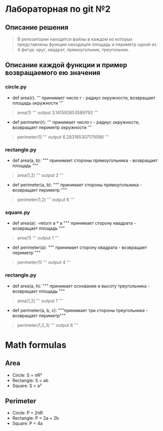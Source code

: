 # Лабораторная по git №2
## Описание решения
> В репозитории находятся файлы в каждом из которых представлены функции находящте площадь и периметр одной из 4 фигур: круг, квадрат, прямоугольник, треугольник.
## Описание каждой функции и пример возвращаемого ею значения
### circle.py
- def area(r):
'''
принимает число r - радиус окружности, возвращает площадь окружности
'''
> area(1)
'''
output 3.141592653589793
'''
- def perimeter(r):
'''
принимает число r - радиус окружности, возвращает периметр окружности
'''
> perimeter(1)
'''
output 6.283185307179586
'''
### rectangle.py
- def area(a, b): 
"""
принимает стороны прямоугольника - возвращает площадь
"""
> area(1,2)
'''
output 2
'''

- def perimeter(a, b): 
"""
принимает стороны прямоугольника - возвращает периметр
"""
> perimeter(1,2)
'''
output 6
'''
### square.py
- def area(a):
-return a * a
"""
принимает сторону квадрата - возвращает площадь
"""
> area(1)
'''
output 1
'''

- def perimeter(a):
"""
принимает сторону квадрата - возвращает периметр
"""
> perimeter(1)
'''
output 4
'''
### rectangle.py
- def area(a, h): 
"""
принимает основание и высоту треугольника - возвращает площадь
"""
> area(1,2)
'''
output 1
'''

- def perimeter(a, b, c): 
"""принимает три стороны треугольника - возвращает периметр"""
> perimeter(1,2,3)
'''
output 6
'''

# Math formulas
## Area
- Circle: S = πR²
- Rectangle: S = ab
- Square: S = a²

## Perimeter
- Circle: P = 2πR
- Rectangle: P = 2a + 2b
- Square: P = 4a
